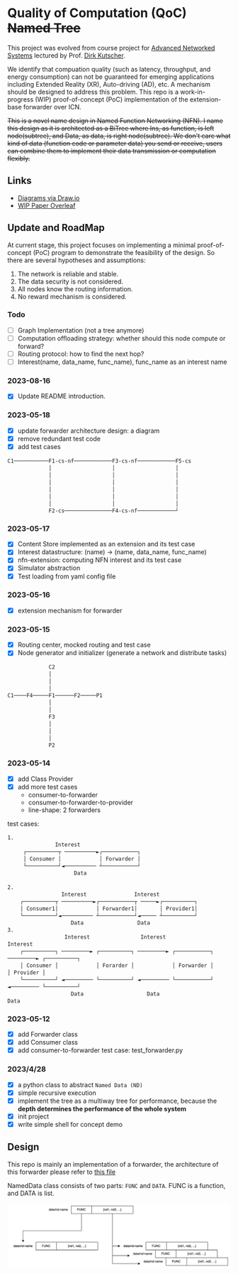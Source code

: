 # Quality of Computation (QoC) ~~Named Tree~~

This project was evolved from course project for [Advanced Networked Systems](todo) lectured by Prof. [Dirk Kutscher](https://dirk-kutscher.info).

We identify that compuation quality (such as latency, throughput, and energy consumption) can not be guaranteed for emerging applications including Extended Reality (XR), Auto-driving (AD), etc. A mechanism should be designed to address this problem. This repo is a work-in-progress (WIP) proof-of-concept (PoC) implementation of the extension-base forwarder over ICN.

~~This is a novel name design in Named Function Networking (NFN). I name this design as it is architected as a BiTree where Ins, as function, is left node(subtree), and Data, as data,
is right node(subtree). We don't care what kind of data (function code or parameter data) you send or receive, users can combine them to implement their data transmission or computation flexibly.~~

## Links

* [Diagrams via Draw.io](https://app.diagrams.net/#G1nzmcPVBrSF1JE2lbRq35dAeH8vkFOqjQ)
* [WIP Paper Overleaf](https://www.overleaf.com/project/642da214b9f6e358612b8dc2)

## Update and RoadMap

At current stage, this project focuses on implementing a minimal proof-of-concept (PoC) program
to demonstrate the feasibility of the design. So there are several hypotheses and assumptions:

1. The network is reliable and stable.
2. The data security is not considered.
3. All nodes know the routing information.
4. No reward mechanism is considered.

### Todo

- [ ] Graph Implementation (not a tree anymore)
- [ ] Computation offloading strategy: whether should this node compute or forward?
- [ ] Routing protocol: how to find the next hop?
- [ ] Interest(name, data_name, func_name), func_name as an interest name

### 2023-08-16

- [x] Update README introduction.

### 2023-05-18

- [x] update forwarder architecture design: a diagram
- [x] remove redundant test code
- [x] add test cases

```
C1───────────F1-cs-nf────────────F3-cs-nf────────────F5-cs
             │                   │                   │
             │                   │                   │
             │                   │                   │
             │                   │                   │
             │                   │                   │
             │                   │                   │
             F2-cs───────────────F4-cs-nf────────────┘

```

### 2023-05-17

- [x] Content Store implemented as an extension and its test case
- [x] Interest datastructure: (name) -> (name, data_name, func_name)
- [x] nfn-extension: computing NFN interest and its test case
- [x] Simulator abstraction
- [x] Test loading from yaml config file

### 2023-05-16

- [x] extension mechanism for forwarder

### 2023-05-15

- [x] Routing center, mocked routing and test case
- [x] Node generator and initializer (generate a network and distribute tasks)

```
             C2
             │
             │
             │
C1────F4─────F1──────F2─────P1
             │
             │
             F3
             │
             │
             │
             P2
```

### 2023-05-14

- [x] add Class Provider
- [x] add more test cases
    - consumer-to-forwarder
    - consumer-to-forwarder-to-provider
    - line-shape: 2 forwarders

test cases:

```
1.
               Interest
     ┌──────────┬ ──────────►┌───────────┐
     │ Consumer │            │ Forwarder │
     └──────────┘◄────────── ┴───────────┘
                     Data

2.
                 Interest               Interest
    ┌──────────┬ ──────────►┌───────────┬ ─────►┌──────────┐
    │ Consumer1│            │ Forwarder1│       │ Provider1│
    └──────────┘◄────────── ┴───────────┘◄───── ┴──────────┘
                    Data                 Data
3.
                  Interest                Interest                 Interest
    ┌──────────┐ ─────────► ┌──────────┐ ─────────► ┌───────────┐ ─────────► ┌──────────┐
    │ Consumer │            │ Forarder │            │ Forwarder │            │ Provider │
    └──────────┘ ◄───────── └──────────┘ ◄───────── └───────────┘ ◄───────── └──────────┘
                    Data                    Data                     Data
```

### 2023-05-12

- [x] add Forwarder class
- [x] add Consumer class
- [x] add consumer-to-forwarder test case: test_forwarder.py

### 2023/4/28

- [x] a python class to abstract `Named Data (ND)`
- [x] simple recursive execution
- [x] implement the tree as a multiway tree for performance, because the **depth determines the
  performance of the whole system**
- [x] init project
- [x] write simple shell for concept demo

## Design

This repo is mainly an implementation of a forwarder, 
the architecture of this forwarder please refer to [this file](https://github.com/ViGeng/named-tree/blob/forwarder/forwarder-design.svg)

NamedData class consists of two parts: `FUNC` and `DATA`.
FUNC is a function, and DATA is list.

![img.png](assets/named-data-class-structure.png)